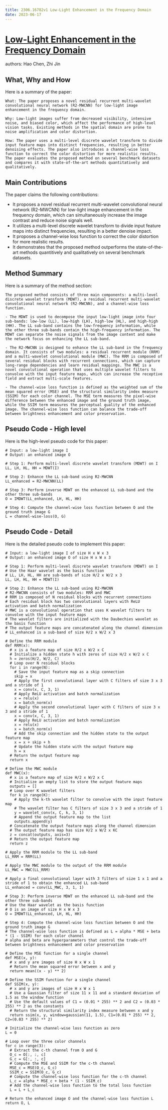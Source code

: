 ```yaml
---
title: 2306.16782v1 Low-Light Enhancement in the Frequency Domain
date: 2023-06-17
---
```


# [Low-Light Enhancement in the Frequency Domain](http://arxiv.org/abs/2306.16782v1)

authors: Hao Chen, Zhi Jin


## What, Why and How

[1]: https://arxiv.org/abs/2306.16782 "[2306.16782] Low-Light Enhancement in the Frequency Domain - arXiv.org"
[2]: https://arxiv.org/pdf/2306.09782v1.pdf "A arXiv:2306.09782v1 [cs.CL] 16 Jun 2023"
[3]: http://export.arxiv.org/abs/2306.16782 "[2306.16782] Low-Light Enhancement in the Frequency Domain"

Here is a summary of the paper:

```
What: The paper proposes a novel residual recurrent multi-wavelet convolutional neural network (R2-MWCNN) for low-light image enhancement in the frequency domain.

Why: Low-light images suffer from decreased visibility, intensive noise, and biased color, which affect the performance of high-level vision tasks. Existing methods in the spatial domain are prone to noise amplification and color distortion.

How: The paper uses a multi-level discrete wavelet transform to divide input feature maps into distinct frequencies, resulting in better denoising effects. The paper also introduces a channel-wise loss function to correct the color distortion for more realistic results. The paper evaluates the proposed method on several benchmark datasets and compares it with state-of-the-art methods quantitatively and qualitatively.
```

## Main Contributions

The paper claims the following contributions:

- It proposes a novel residual recurrent multi-wavelet convolutional neural network (R2-MWCNN) for low-light image enhancement in the frequency domain, which can simultaneously increase the image contrast and reduce noise signals well.
- It utilizes a multi-level discrete wavelet transform to divide input feature maps into distinct frequencies, resulting in a better denoise impact.
- It proposes a channel-wise loss function to correct the color distortion for more realistic results.
- It demonstrates that the proposed method outperforms the state-of-the-art methods quantitively and qualitatively on several benchmark datasets.


## Method Summary

Here is a summary of the method section:

```
The proposed method consists of three main components: a multi-level discrete wavelet transform (MDWT), a residual recurrent multi-wavelet convolutional neural network (R2-MWCNN), and a channel-wise loss function.

- The MDWT is used to decompose the input low-light image into four sub-bands: low-low (LL), low-high (LH), high-low (HL), and high-high (HH). The LL sub-band contains the low-frequency information, while the other three sub-bands contain the high-frequency information. The MDWT can separate the noise signals from the image content and make the network focus on enhancing the LL sub-band.

- The R2-MWCNN is designed to enhance the LL sub-band in the frequency domain. It consists of two modules: a residual recurrent module (RRM) and a multi-wavelet convolutional module (MWC). The RRM is composed of several residual blocks with recurrent connections, which can capture long-range dependencies and learn residual mappings. The MWC is a novel convolutional operation that uses multiple wavelet filters to convolve with the input feature maps, which can increase the receptive field and extract multi-scale features.

- The channel-wise loss function is defined as the weighted sum of the mean squared error (MSE) and the structural similarity index measure (SSIM) for each color channel. The MSE term measures the pixel-wise difference between the enhanced image and the ground truth image, while the SSIM term measures the perceptual quality of the enhanced image. The channel-wise loss function can balance the trade-off between brightness enhancement and color preservation.
```

## Pseudo Code - High level

Here is the high-level pseudo code for this paper:

```
# Input: a low-light image I
# Output: an enhanced image O

# Step 1: Perform multi-level discrete wavelet transform (MDWT) on I
LL, LH, HL, HH = MDWT(I)

# Step 2: Enhance the LL sub-band using R2-MWCNN
LL_enhanced = R2-MWCNN(LL)

# Step 3: Perform inverse MDWT on the enhanced LL sub-band and the other three sub-bands
O = IMDWT(LL_enhanced, LH, HL, HH)

# Step 4: Compute the channel-wise loss function between O and the ground truth image G
L = channel-wise-loss(O, G)
```

## Pseudo Code - Detail

Here is the detailed pseudo code to implement this paper:

```
# Input: a low-light image I of size H x W x 3
# Output: an enhanced image O of size H x W x 3

# Step 1: Perform multi-level discrete wavelet transform (MDWT) on I
# Use the Haar wavelet as the basis function
# LL, LH, HL, HH are sub-bands of size H/2 x W/2 x 3
LL, LH, HL, HH = MDWT(I)

# Step 2: Enhance the LL sub-band using R2-MWCNN
# R2-MWCNN consists of two modules: RRM and MWC
# RRM is composed of N residual blocks with recurrent connections
# Each residual block has two convolutional layers with ReLU activation and batch normalization
# MWC is a convolutional operation that uses K wavelet filters to convolve with the input feature maps
# The wavelet filters are initialized with the Daubechies wavelet as the basis function
# The output feature maps are concatenated along the channel dimension
# LL_enhanced is a sub-band of size H/2 x W/2 x 3

# Define the RRM module
def RRM(x):
  # x is a feature map of size H/2 x W/2 x C
  # Initialize a hidden state h with zeros of size H/2 x W/2 x C
  h = zeros(H/2, W/2, C)
  # Loop over N residual blocks
  for i in range(N):
    # Save the input feature map as a skip connection
    skip = x
    # Apply the first convolutional layer with C filters of size 3 x 3 and a stride of 1
    x = conv(x, C, 3, 1)
    # Apply ReLU activation and batch normalization
    x = relu(x)
    x = batch_norm(x)
    # Apply the second convolutional layer with C filters of size 3 x 3 and a stride of 1
    x = conv(x, C, 3, 1)
    # Apply ReLU activation and batch normalization
    x = relu(x)
    x = batch_norm(x)
    # Add the skip connection and the hidden state to the output feature map
    x = x + skip + h
    # Update the hidden state with the output feature map
    h = x
  # Return the output feature map
  return x

# Define the MWC module
def MWC(x):
  # x is a feature map of size H/2 x W/2 x C
  # Initialize an empty list to store the output feature maps
  outputs = []
  # Loop over K wavelet filters
  for k in range(K):
    # Apply the k-th wavelet filter to convolve with the input feature map
    # The wavelet filter has C filters of size 3 x 3 and a stride of 1
    y = wavelet_conv(x, C, k, 3, 1)
    # Append the output feature map to the list
    outputs.append(y)
  # Concatenate the output feature maps along the channel dimension
  # The output feature map has size H/2 x W/2 x KC
  z = concat(outputs, axis=3)
  # Return the output feature map
  return z

# Apply the RRM module to the LL sub-band
LL_RRM = RRM(LL)

# Apply the MWC module to the output of the RRM module
LL_MWC = MWC(LL_RRM)

# Apply a final convolutional layer with 3 filters of size 1 x 1 and a stride of 1 to obtain the enhanced LL sub-band
LL_enhanced = conv(LL_MWC, 3, 1, 1)

# Step 3: Perform inverse MDWT on the enhanced LL sub-band and the other three sub-bands
# Use the Haar wavelet as the basis function
# O is an image of size H x W x 3
O = IMDWT(LL_enhanced, LH, HL, HH)

# Step 4: Compute the channel-wise loss function between O and the ground truth image G
# The channel-wise loss function is defined as L = alpha * MSE + beta * (1 - SSIM) for each color channel
# alpha and beta are hyperparameters that control the trade-off between brightness enhancement and color preservation

# Define the MSE function for a single channel
def MSE(x, y):
  # x and y are images of size H x W x 1
  # Return the mean squared error between x and y
  return mean((x - y) ** 2)

# Define the SSIM function for a single channel
def SSIM(x, y):
  # x and y are images of size H x W x 1
  # Use a Gaussian filter of size 11 x 11 and a standard deviation of 1.5 as the window function
  # Use the default values of C1 = (0.01 * 255) ** 2 and C2 = (0.03 * 255) ** 2 as the constants
  # Return the structural similarity index measure between x and y
  return ssim(x, y, window=gaussian(11, 1.5), C1=(0.01 * 255) ** 2, C2=(0.03 * 255) ** 2)

# Initialize the channel-wise loss function as zero
L = 0

# Loop over the three color channels
for c in range(3):
  # Extract the c-th channel from O and G
  O_c = O[:, :, c]
  G_c = G[:, :, c]
  # Compute the MSE and SSIM for the c-th channel
  MSE_c = MSE(O_c, G_c)
  SSIM_c = SSIM(O_c, G_c)
  # Compute the channel-wise loss function for the c-th channel
  L_c = alpha * MSE_c + beta * (1 - SSIM_c)
  # Add the channel-wise loss function to the total loss function
  L = L + L_c

# Return the enhanced image O and the channel-wise loss function L
return O, L
```